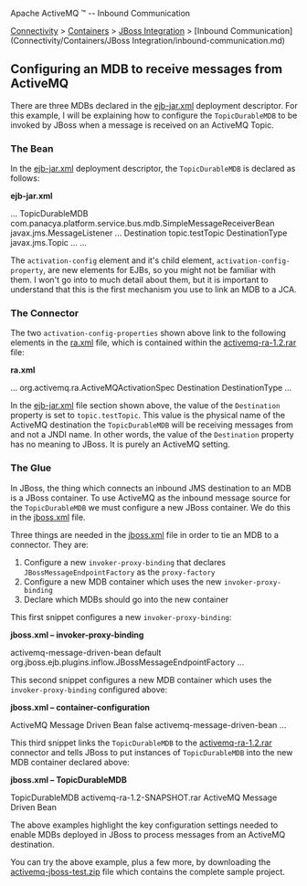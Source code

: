 Apache ActiveMQ ™ -- Inbound Communication 

[Connectivity](connectivity.md) > [Containers](Connectivity/containers.md) > [JBoss Integration](Connectivity/ContainersConnectivity/Containers/Connectivity/Containers/jboss-integration.md) > [Inbound Communication](Connectivity/Containers/JBoss Integration/inbound-communication.md)


Configuring an MDB to receive messages from ActiveMQ
----------------------------------------------------

There are three MDBs declared in the [ejb-jar.xml](inbound-communication.data/ejb-jar.xml?version=3&modificationDate=1117021488000&api=v2) deployment descriptor. For this example, I will be explaining how to configure the `TopicDurableMDB` to be invoked by JBoss when a message is received on an ActiveMQ Topic.

### The Bean

In the [ejb-jar.xml](inbound-communication.data/ejb-jar.xml?version=3&modificationDate=1117021488000&api=v2) deployment descriptor, the `TopicDurableMDB` is declared as follows:

**ejb-jar.xml**

 
<message-driven>
   ...
   <ejb-name>TopicDurableMDB</ejb-name>
   <ejb-class>com.panacya.platform.service.bus.mdb.SimpleMessageReceiverBean</ejb-class>
   <messaging-type>javax.jms.MessageListener</messaging-type>
   ...
   <activation-config>
      <activation-config-property>
         <activation-config-property-name>Destination</activation-config-property-name>
         <activation-config-property-value>topic.testTopic</activation-config-property-value>
      </activation-config-property>
      <activation-config-property>
         <activation-config-property-name>DestinationType</activation-config-property-name>
         <activation-config-property-value>javax.jms.Topic</activation-config-property-value>
      </activation-config-property>
      ...
   </activation-config>
   ...
</message-driven>

The `activation-config` element and it's child element, `activation-config-property`, are new elements for EJBs, so you might not be familiar with them. I won't go into to much detail about them, but it is important to understand that this is the first mechanism you use to link an MDB to a JCA.

### The Connector

The two `activation-config-properties` shown above link to the following elements in the [ra.xml](http://activemq.codehaus.org/checkout/activemq/modules/ra/src/rar/META-INF/ra.xml) file, which is contained within the [activemq-ra-1.2.rar](Connectivity/ContainersConnectivity/Containers/Connectivity/Containers/jboss-integration.md) file:

**ra.xml**

<inbound-resourceadapter>
      ...
         <activationspec>
            <activationspec-class>org.activemq.ra.ActiveMQActivationSpec</activationspec-class>
            <required-config-property>
               <config-property-name>Destination</config-property-name>
            </required-config-property>
            <required-config-property>
               <config-property-name>DestinationType</config-property-name>
            </required-config-property>
         </activationspec>
      ...
</inbound-resourceadapter>

In the [ejb-jar.xml](inbound-communication.data/ejb-jar.xml?version=3&modificationDate=1117021488000&api=v2) file section shown above, the value of the `Destination` property is set to `topic.testTopic`. This value is the physical name of the ActiveMQ destination the `TopicDurableMDB` will be receiving messages from and not a JNDI name. In other words, the value of the `Destination` property has no meaning to JBoss. It is purely an ActiveMQ setting.

### The Glue

In JBoss, the thing which connects an inbound JMS destination to an MDB is a JBoss container. To use ActiveMQ as the inbound message source for the `TopicDurableMDB` we must configure a new JBoss container. We do this in the [jboss.xml](inbound-communication.data/jboss.xml?version=3&modificationDate=1117021488000&api=v2) file.

Three things are needed in the [jboss.xml](inbound-communication.data/jboss.xml?version=3&modificationDate=1117021488000&api=v2) file in order to tie an MDB to a connector. They are:

1.  Configure a new `invoker-proxy-binding` that declares `JBossMessageEndpointFactory` as the `proxy-factory`
2.  Configure a new MDB container which uses the new `invoker-proxy-binding`
3.  Declare which MDBs should go into the new container

This first snippet configures a new `invoker-proxy-binding`:

**jboss.xml – invoker-proxy-binding**

<invoker-proxy-binding>
   <name>activemq-message-driven-bean</name>
   <invoker-mbean>default</invoker-mbean>
   <proxy-factory>org.jboss.ejb.plugins.inflow.JBossMessageEndpointFactory</proxy-factory>
   ...
</invoker-proxy-binding>

This second snippet configures a new MDB container which uses the `invoker-proxy-binding` configured above:

**jboss.xml – container-configuration**

<container-configuration>
   <container-name>ActiveMQ Message Driven Bean</container-name>
   <call-logging>false</call-logging>
   <invoker-proxy-binding-name>activemq-message-driven-bean</invoker-proxy-binding-name>
   ...
</container-configuration>

This third snippet links the `TopicDurableMDB` to the [activemq-ra-1.2.rar](Connectivity/ContainersConnectivity/Containers/Connectivity/Containers/jboss-integration.md) connector and tells JBoss to put instances of `TopicDurableMDB` into the new MDB container declared above:

**jboss.xml – TopicDurableMDB**

<message-driven>
   <ejb-name>TopicDurableMDB</ejb-name>
   <resource-adapter-name>activemq-ra-1.2-SNAPSHOT.rar</resource-adapter-name>
   <configuration-name>ActiveMQ Message Driven Bean</configuration-name>
</message-driven>

The above examples highlight the key configuration settings needed to enable MDBs deployed in JBoss to process messages from an ActiveMQ destination.

You can try the above example, plus a few more, by downloading the [activemq-jboss-test.zip](inbound-communication.data/activemq-jboss-test.zip?version=3&modificationDate=1117021355000&api=v2) file which contains the complete sample project.

